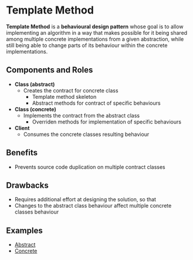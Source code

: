 # Template Method

**Template Method** is a **behavioural design pattern** whose goal is to allow implementing an algorithm in a way that
makes possible for it being shared among multiple concrete implementations from a given abstraction, while still being
able to change parts of its behaviour within the concrete implementations.

## Components and Roles

- **Class (abstract)**
  - Creates the contract for concrete class
    - Template method skeleton
    - Abstract methods for contract of specific behaviours
- **Class (concrete)**
  - Implements the contract from the abstract class
    - Overriden methods for implementation of specific behaviours
- **Client**
  - Consumes the concrete classes resulting behaviour

## Benefits

- Prevents source code duplication on multiple contract classes

## Drawbacks

- Requires additional effort at designing the solution, so that
- Changes to the abstract class behaviour affect multiple concrete classes behaviour

## Examples

- [Abstract][1]
- [Concrete][2]

[1]: ./001_abstract/
[2]: ./002_concrete/